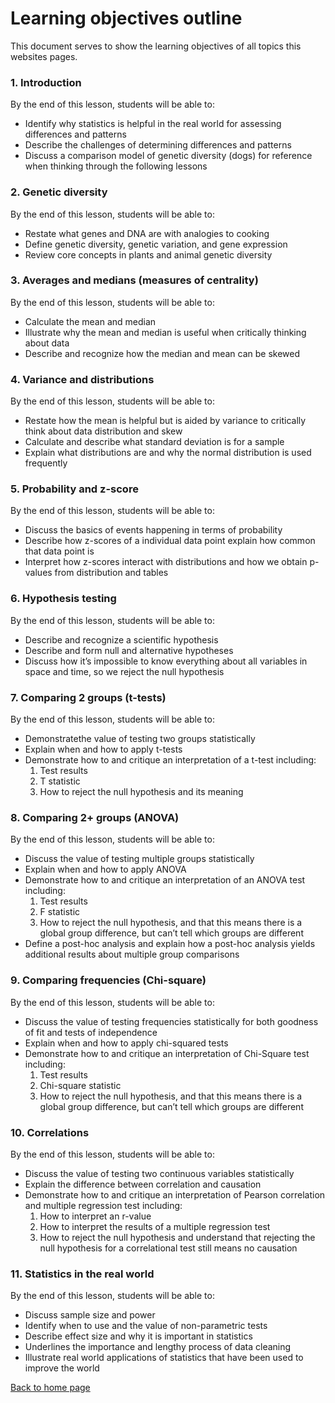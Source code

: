 # Learning objectives outline

This document serves to show the learning objectives of all topics this websites pages.

### 1. Introduction
By the end of this lesson, students will be able to: <br>
* Identify why statistics is helpful in the real world for assessing differences and patterns
* Describe the challenges of determining differences and patterns
* Discuss a comparison model of genetic diversity (dogs) for reference when thinking through the following lessons


### 2. Genetic diversity
By the end of this lesson, students will be able to: <br>
* Restate what genes and DNA are with analogies to cooking
* Define genetic diversity, genetic variation, and gene expression
* Review core concepts in plants and animal genetic diversity


### 3. Averages and medians (measures of centrality)
By the end of this lesson, students will be able to: <br>
* Calculate the mean and median
* Illustrate why the mean and median is useful when critically thinking about data
* Describe and recognize how the median and mean can be skewed 


### 4. Variance and distributions
By the end of this lesson, students will be able to: <br>
* Restate how the mean is helpful but is aided by variance to critically think about data distribution and skew
* Calculate and describe what standard deviation is for a sample
* Explain what distributions are and why the normal distribution is used frequently


### 5. Probability and z-score
By the end of this lesson, students will be able to: <br>
* Discuss the basics of events happening in terms of probability
* Describe how z-scores of a individual data point explain how common that data point is
* Interpret how z-scores interact with distributions and how we obtain p-values from distribution and tables


### 6. Hypothesis testing
By the end of this lesson, students will be able to: <br>
* Describe and recognize a scientific hypothesis
* Describe and form null and alternative hypotheses
* Discuss how it’s impossible to know everything about all variables in space and time, so we reject the null hypothesis


### 7. Comparing 2 groups (t-tests)
By the end of this lesson, students will be able to: <br>
* Demonstratethe value of testing two groups statistically
* Explain when and how to apply t-tests
* Demonstrate how to and critique an interpretation of a t-test including:
  1. Test results
  2. T statistic
  3. How to reject the null hypothesis and its meaning


### 8. Comparing 2+ groups (ANOVA)
By the end of this lesson, students will be able to: <br>
* Discuss the value of testing multiple groups statistically
* Explain when and how to apply ANOVA
* Demonstrate how to and critique an interpretation of an ANOVA test including:
  1. Test results
  2. F statistic
  3. How to reject the null hypothesis, and that this means there is a global group difference, but can’t tell which groups are different
* Define a post-hoc analysis and explain how a post-hoc analysis yields additional results about multiple group comparisons


### 9. Comparing frequencies (Chi-square)
By the end of this lesson, students will be able to: <br>
* Discuss the value of testing frequencies statistically for both goodness of fit and tests of independence
* Explain when and how to apply chi-squared tests
* Demonstrate how to and critique an interpretation of Chi-Square test including:
  1. Test results
  2. Chi-square statistic
  3. How to reject the null hypothesis, and that this means there is a global group difference, but can’t tell which groups are different


### 10. Correlations
By the end of this lesson, students will be able to: <br>
* Discuss the value of testing two continuous variables statistically
* Explain the difference between correlation and causation
* Demonstrate how to and critique an interpretation of Pearson correlation and multiple regression test including:
  1. How to interpret an r-value
  2. How to interpret the results of a multiple regression test
  3. How to reject the null hypothesis and understand that rejecting the null hypothesis for a correlational test still means no causation


### 11. Statistics in the real world
By the end of this lesson, students will be able to: <br>
* Discuss sample size and power
* Identify when to use and the value of non-parametric tests
* Describe effect size and why it is important in statistics
* Underlines the importance and lengthy process of data cleaning
* Illustrate real world applications of statistics that have been used to improve the world


[Back to home page](https://benrushscience.github.io/learning-data-science)
